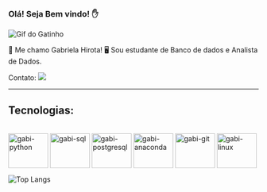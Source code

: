 ### Olá! Seja Bem vindo! ✋

![Gif do Gatinho](https://pa1.aminoapps.com/6461/bce4acd5b7e15ca478b7b08b65e3f9815b57a68f_hq.gif)

💫 Me chamo Gabriela Hirota!
🖥️ Sou estudante de Banco de dados e Analista de Dados.

Contato:
[<img src="https://img.shields.io/badge/-LinkedIn-%230077B5?style=for-the-badge&logo=linkedin&logoColor=white" target="_blank">](https://www.linkedin.com/in/gabrielahirota/)

------------------------------------------------------------------------------------------------------------

## Tecnologias:
          
<div style="display: inline_block"><br>
  <img align="center" alt="gabi-python" height="70" width="80" src="https://cdn.jsdelivr.net/gh/devicons/devicon@latest/icons/python/python-original-wordmark.svg" />
  <img align="center" alt="gabi-sql" height="70" width="80" src="https://cdn.jsdelivr.net/gh/devicons/devicon@latest/icons/azuresqldatabase/azuresqldatabase-original.svg" />
  <img align="center" alt="gabi-postgresql" height="70" width="80" src="https://cdn.jsdelivr.net/gh/devicons/devicon@latest/icons/postgresql/postgresql-original-wordmark.svg" />
  <img align="center" alt="gabi-anaconda" height="70" width="80" src="https://cdn.jsdelivr.net/gh/devicons/devicon@latest/icons/anaconda/anaconda-original.svg" />
  <img align="center" alt="gabi-git" height="70" width="80" src="https://cdn.jsdelivr.net/gh/devicons/devicon@latest/icons/git/git-original-wordmark.svg" />
  <img align="center" alt="gabi-linux" height="70" width="80" src="https://cdn.jsdelivr.net/gh/devicons/devicon@latest/icons/linux/linux-original.svg" />         
</div>

![Top Langs](https://github-readme-stats.vercel.app/api/top-langs/?username=anuraghazra&hide_progress=true)


          
          

          
<!--
**gabi-ahirota/gabi-ahirota** is a ✨ _special_ ✨ repository because its `README.md` (this file) appears on your GitHub profile.

Here are some ideas to get you started:

- 🔭 I’m currently working on ...
- 🌱 I’m currently learning ...
- 👯 I’m looking to collaborate on ...
- 🤔 I’m looking for help with ...
- 💬 Ask me about ...
- 📫 How to reach me: ...
- 😄 Pronouns: ...
- ⚡ Fun fact: ...
-->
